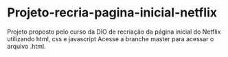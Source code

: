 # Projeto-recria-pagina-inicial-netflix
Projeto proposto pelo curso da DIO de recriação da página inicial do Netflix utilizando html, css e javascript
Acesse a branche master para acessar o arquivo .html.
